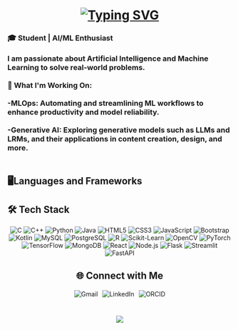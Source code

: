 <h1 align = "center"><a href="https://git.io/typing-svg"><img src="https://readme-typing-svg.demolab.com?font=Fira+Code&weight=600&size=22&duration=2000&pause=500&color=AC4DF7&center=true&width=435&lines=Greetings!!%2C+I'm+Karthikeyan;Welcome+to+my+GitHub+profile!+%F0%9F%8E%89" alt="Typing SVG" /></a></a></a></a><br></h1>

<h3 align="left">🎓 Student | AI/ML Enthusiast<br><br>I am passionate about Artificial Intelligence and Machine Learning to solve real-world problems. <br><br>🔧 What I'm Working On:<br><br>-MLOps: Automating and streamlining ML workflows to enhance productivity and model reliability.<br><br>-Generative AI: Exploring generative models such as LLMs and LRMs, and their applications in content creation, design, and more. <br><br>
</h3>
<h2>🖥️Languages and Frameworks<br></h2>


###
## 🛠️ Tech Stack
<div align="center">
  
![C](https://img.shields.io/badge/-C-00599C?style=for-the-badge&logo=c&logoColor=white)
![C++](https://img.shields.io/badge/-C++-00599C?style=for-the-badge&logo=c%2B%2B&logoColor=white)
![Python](https://img.shields.io/badge/-Python-3776AB?style=for-the-badge&logo=python&logoColor=white)
![Java](https://img.shields.io/badge/-Java-007396?style=for-the-badge&logo=java&logoColor=white)
![HTML5](https://img.shields.io/badge/-HTML5-E34F26?style=for-the-badge&logo=html5&logoColor=white)
![CSS3](https://img.shields.io/badge/-CSS3-1572B6?style=for-the-badge&logo=css3&logoColor=white)
![JavaScript](https://img.shields.io/badge/-JavaScript-F7DF1E?style=for-the-badge&logo=javascript&logoColor=black)
![Bootstrap](https://img.shields.io/badge/-Bootstrap-7952B3?style=for-the-badge&logo=bootstrap&logoColor=white)
![Kotlin](https://img.shields.io/badge/-Kotlin-7F52FF?style=for-the-badge&logo=kotlin&logoColor=white)
![MySQL](https://img.shields.io/badge/-MySQL-4479A1?style=for-the-badge&logo=mysql&logoColor=white)
![PostgreSQL](https://img.shields.io/badge/-PostgreSQL-4169E1?style=for-the-badge&logo=postgresql&logoColor=white)
![R](https://img.shields.io/badge/-R-276DC3?style=for-the-badge&logo=r&logoColor=white)
![Scikit-Learn](https://img.shields.io/badge/-Scikit%20Learn-F7931E?style=for-the-badge&logo=scikit-learn&logoColor=white)
![OpenCV](https://img.shields.io/badge/-OpenCV-5C3EE8?style=for-the-badge&logo=opencv&logoColor=white)
![PyTorch](https://img.shields.io/badge/-PyTorch-EE4C2C?style=for-the-badge&logo=pytorch&logoColor=white)
![TensorFlow](https://img.shields.io/badge/-TensorFlow-FF6F00?style=for-the-badge&logo=tensorflow&logoColor=white)
![MongoDB](https://img.shields.io/badge/-MongoDB-47A248?style=for-the-badge&logo=mongodb&logoColor=white)
![React](https://img.shields.io/badge/-React-61DAFB?style=for-the-badge&logo=react&logoColor=black)
![Node.js](https://img.shields.io/badge/-Node.js-339933?style=for-the-badge&logo=node.js&logoColor=white)
![Flask](https://img.shields.io/badge/-Flask-000000?style=for-the-badge&logo=flask&logoColor=white)
![Streamlit](https://img.shields.io/badge/-Streamlit-FF4B4B?style=for-the-badge&logo=streamlit&logoColor=white)
![FastAPI](https://img.shields.io/badge/-FastAPI-009688?style=for-the-badge&logo=fastapi&logoColor=white)


</div>


###
<h2 align="center">🌐 Connect with Me</h2>

<div align="center" style="display: flex; gap: 10px; justify-content: center; margin-top: 20px; flex-wrap: wrap;">

<a href="mailto:skarthiksubramanian0704@gmail.com" target="_blank" style="text-decoration: none; border: none; outline: none;">
    <img src="https://img.shields.io/badge/Gmail-EA4335?style=for-the-badge&logo=gmail&logoColor=white" alt="Gmail"/>
</a>

<a href="https://www.linkedin.com/in/karthik-s-095588259/" target="_blank" style="text-decoration: none; border: none; outline: none;">
    <img src="https://img.shields.io/badge/LinkedIn-0077B5?style=for-the-badge&logo=linkedin&logoColor=white" alt="LinkedIn"/>
</a>

<a href="https://orcid.org/0009-0004-3539-6786" target="_blank" style="text-decoration: none; border: none; outline: none;">
    <img src="https://img.shields.io/badge/ORCID-A6CE39?style=for-the-badge&logo=orcid&logoColor=white" alt="ORCID"/>
</a>

</div>

<br>

###
<div align="center">
  <img src = "https://github-readme-quotes-bay.vercel.app/quote?theme=dark&animation=grow_out_in&layout=default&font=default&quoteType=quote-for-the-day&fontColor=magenta">
</div>


###
